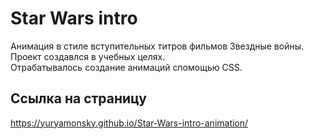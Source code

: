 # Star Wars intro
Анимация в стиле вступительных титров фильмов Звездные войны.  
Проект создавлся в учебных целях.  
Отрабатывалось создание анимаций спомощью CSS.  
  
## Ссылка на страницу  
https://yuryamonsky.github.io/Star-Wars-intro-animation/
